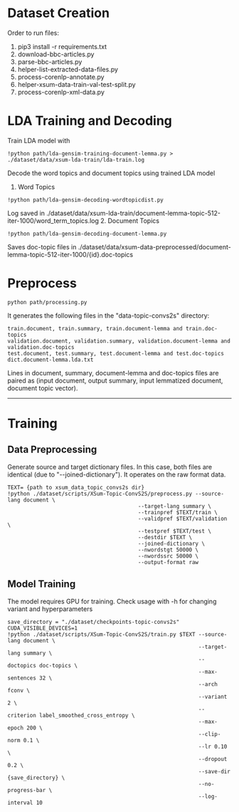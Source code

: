 # Dataset Creation

Order to run files:

1. pip3 install -r requirements.txt
2. download-bbc-articles.py
3. parse-bbc-articles.py
4. helper-list-extracted-data-files.py
5. process-corenlp-annotate.py
6. helper-xsum-data-train-val-test-split.py
7. process-corenlp-xml-data.py

# LDA Training and Decoding

Train LDA model with 
```
!python path/lda-gensim-training-document-lemma.py > ./dataset/data/xsum-lda-train/lda-train.log
```
Decode the word topics and document topics using trained LDA model
1. Word Topics
```
!python path/lda-gensim-decoding-wordtopicdist.py 
```
Log saved in ./dataset/data/xsum-lda-train/document-lemma-topic-512-iter-1000/word_term_topics.log
2. Document Topics 
```
!python path/lda-gensim-decoding-document-lemma.py
```
Saves doc-topic files in ./dataset/data/xsum-data-preprocessed/document-lemma-topic-512-iter-1000/{id}.doc-topics

# Preprocess 

```
python path/processing.py
```
It generates the following files in the "data-topic-convs2s" directory:

```
train.document, train.summary, train.document-lemma and train.doc-topics
validation.document, validation.summary, validation.document-lemma and validation.doc-topics
test.document, test.summary, test.document-lemma and test.doc-topics
dict.document-lemma.lda.txt
```
Lines in document, summary, document-lemma and doc-topics files are paired as (input document, output summary, input lemmatized document, document topic vector).

<hr>

# Training 

## Data Preprocessing 
Generate source and target dictionary files. In this case, both files are identical (due to "--joined-dictionary"). It operates on the raw format data.
```
TEXT= {path to xsum_data_topic_convs2s dir}
!python ./dataset/scripts/XSum-Topic-ConvS2S/preprocess.py --source-lang document \
                                         --target-lang summary \
                                         --trainpref $TEXT/train \
                                         --validpref $TEXT/validation \
                                         --testpref $TEXT/test \
                                         --destdir $TEXT \
                                         --joined-dictionary \
                                         --nwordstgt 50000 \
                                         --nwordssrc 50000 \
                                         --output-format raw
```

## Model Training 

The model requires GPU for training. Check usage with -h for changing variant and hyperparameters
```
save_directory = "./dataset/checkpoints-topic-convs2s"
CUDA_VISIBLE_DEVICES=1 
!python ./dataset/scripts/XSum-Topic-ConvS2S/train.py $TEXT --source-lang document \
                                                            --target-lang summary \
                                                            --doctopics doc-topics \
                                                            --max-sentences 32 \
                                                            --arch fconv \
                                                            --variant 2 \
                                                            --criterion label_smoothed_cross_entropy \
                                                            --max-epoch 200 \
                                                            --clip-norm 0.1 \
                                                            --lr 0.10 \
                                                            --dropout 0.2 \
                                                            --save-dir {save_directory} \
                                                            --no-progress-bar \
                                                            --log-interval 10
```


